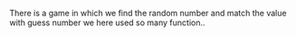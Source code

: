 There is a game in which we find the random number and match the value with guess number we here used so many function..
